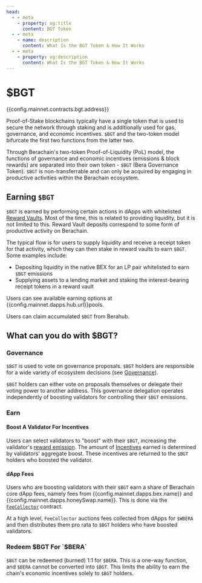 ```yaml
---
head:
  - - meta
    - property: og:title
      content: BGT Token
  - - meta
    - name: description
      content: What Is the BGT Token & How It Works
  - - meta
    - property: og:description
      content: What Is the BGT Token & How It Works
---
```


<script setup>
  import Token from '@berachain/ui/Token';
  import config from '@berachain/config/constants.json';
</script>

# $BGT

<a target="_blank" :href="config.mainnet.dapps.berascan.url + 'address/' + config.mainnet.contracts.bgt.address">{{config.mainnet.contracts.bgt.address}}</a>

<ClientOnly>
  <Token title="$BGT" image="/assets/BGT.png" />
</ClientOnly>

Proof-of-Stake blockchains typically have a single token that is used to secure the network through staking and is additionally used for gas, governance, and economic incentives. `$BGT` and the two-token model bifurcate the first two functions from the latter two.

Through Berachain's two-token Proof-of-Liquidity (PoL) model, the functions of governance and economic incentives (emissions & block rewards) are separated into their own token - `$BGT` (Bera Governance Token). `$BGT` is non-transferrable and can only be acquired by engaging in productive activities within the Berachain ecosystem.

## Earning `$BGT`

`$BGT` is earned by performing certain actions in dApps with whitelisted [Reward Vaults](/learn/pol/rewardvaults). Most of the time, this is related to providing liquidity, but it is not limited to this. Reward Vault deposits correspond to some form of productive activity on Berachain.

The typical flow is for users to supply liquidity and receive a receipt token for that activity, which they can then stake in reward vaults to earn `$BGT`. Some examples include:

- Depositing liquidity in the native BEX for an LP pair whitelisted to earn `$BGT` emissions
- Supplying assets to a lending market and staking the interest-bearing receipt tokens in a reward vault

Users can see available earning options at <a target="_blank" :href="config.mainnet.dapps.hub.url + 'pools'">{{config.mainnet.dapps.hub.url}}pools</a>.

Users can claim accumulated `$BGT` from Berahub.

## What can you do with $BGT?

### Governance

`$BGT` is used to vote on governance proposals. `$BGT` holders are responsible for a wide variety of ecosystem decisions (see [Governance](/learn/governance)).

`$BGT` holders can either vote on proposals themselves or delegate their voting power to another address. This governance delegation operates independently of boosting validators for controlling their `$BGT` emissions.

### Earn

#### Boost A Validator For Incentives

Users can select validators to "boost" with their `$BGT`, increasing the validator's [reward emission](/learn/pol/bgtmath). The amount of [Incentives](/learn/pol/incentives) earned is determined by validators' aggregate boost. These incentives are returned to the `$BGT` holders who boosted the validator.

#### dApp Fees

Users who are boosting validators with their `$BGT` earn a share of Berachain core dApp fees, namely fees from {{config.mainnet.dapps.bex.name}} and {{config.mainnet.dapps.honeySwap.name}}. This is done via the [`FeeCollector`](/developers/contracts/fee-collector) contract.

At a high level, `FeeCollector` auctions fees collected from dApps for `$WBERA` and then distributes them pro rata to `$BGT` holders who have boosted validators.

### Redeem $BGT For `$BERA`

`$BGT` can be redeemed (burned) 1:1 for `$BERA`. This is a one-way function, and `$BERA` cannot be converted into `$BGT`. This limits the ability to earn the chain's economic incentives solely to `$BGT` holders.

